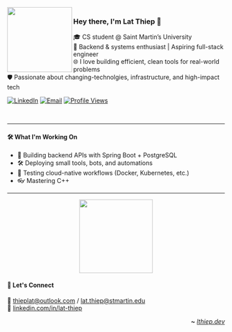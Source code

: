 <img align="left" src="https://i.redd.it/n2qi3magta9a1.gif" height="150"/>

### Hey there, I'm Lat Thiep 👋

🎓 CS student @ Saint Martin’s University  
🔧 Backend & systems enthusiast | Aspiring full-stack engineer  
🌐 I love building efficient, clean tools for real-world problems  
🛡️ Passionate about changing-technolgies, infrastructure, and high-impact tech

[![LinkedIn](https://img.shields.io/badge/LinkedIn-Connect-blue?style=flat&logo=linkedin&logoColor=white)](https://www.linkedin.com/in/lat-thiep-58b1b1285/)
[![Email](https://img.shields.io/badge/Email-thieplat@outlook.com-darkblue?style=flat&logo=gmail&logoColor=white)](mailto:thieplat@outlook.com)
[![Profile Views](https://komarev.com/ghpvc/?username=lthiep&color=blue&style=flat)](https://github.com/lthiep)

<br clear="left" />

---

#### 🛠️ What I'm Working On

- 🔁 Building backend APIs with Spring Boot + PostgreSQL  
- 🛠️ Deploying small tools, bots, and automations  
- 🧪 Testing cloud-native workflows (Docker, Kubernetes, etc.)
- 👓 Mastering C++

---

<p align="center">
  <img height="170" src="https://github-readme-streak-stats.herokuapp.com/?user=lthiep&theme=tokyonight&hide_border=true">
</p>


#### 💬 Let's Connect

📧 [thieplat@outlook.com](mailto:thieplat@outlook.com) / [lat.thiep@stmartin.edu](mailto:lat.thiep@stmartin.edu)  
🔗 [linkedin.com/in/lat-thiep](https://www.linkedin.com/in/lat-thiep-58b1b1285/)

<div align="right">

**~** [_lthiep.dev_](https://github.com/lthiep)

</div>

<!--
**lthiep/lthiep** is a ✨ special ✨ repository because its `README.md` appears on your GitHub profile.
-->
